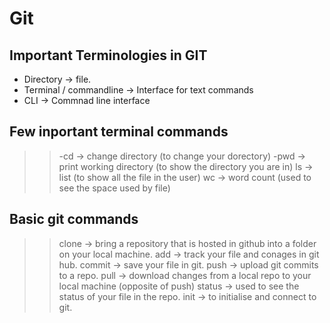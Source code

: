 # Git</h1>

## Important Terminologies in GIT 
 
- Directory -> file.
- Terminal / commandline -> Interface for text commands
- CLI -> Commnad line interface
 
## Few inportant terminal commands 

  >>-cd -> change directory (to change your dorectory)
  >>-pwd -> print working directory (to show the directory you are in)
  >>ls -> list (to show all the file in the user)
  >>wc -> word count (used to see the space used by file)
  
## Basic git commands 
  >>clone -> bring a repository that is hosted in github into a folder on your local machine.
  >>add -> track your file and conages in git hub.
  >>commit -> save your file in git.
  >>push -> upload git commits to a repo.
  >>pull -> download changes from a local repo to your local machine (opposite of push)
  >>status -> used to see the status of your file in the repo.
  >>init -> to initialise and connect to git.
  
